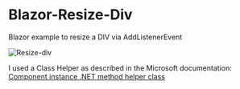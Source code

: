 # Blazor-Resize-Div

Blazor example to resize a DIV via AddListenerEvent

![Resize-div](https://user-images.githubusercontent.com/3845786/162629655-05ca7367-ee2c-4594-b6ad-f8cbac522d60.gif)


I used a Class Helper as described in the Microsoft documentation:  [Component instance .NET method helper class](https://docs.microsoft.com/en-us/aspnet/core/blazor/javascript-interoperability/call-dotnet-from-javascript?view=aspnetcore-6.0#invoke-an-instance-net-method-1?WT.mc_id=DT-MVP-5000641)


